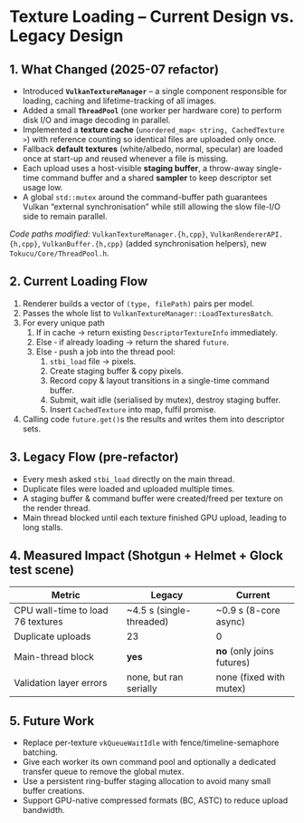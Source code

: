 # Texture Loading – Current Design vs. Legacy Design

## 1. What Changed (2025-07 refactor)

* Introduced **`VulkanTextureManager`** – a single component responsible for loading, caching and lifetime-tracking of all images.
* Added a small **`ThreadPool`** (one worker per hardware core) to perform disk I/O and image decoding in parallel.
* Implemented a **texture cache** (`unordered_map< string, CachedTexture >`) with reference counting so identical files are uploaded only once.
* Fallback **default textures** (white/albedo, normal, specular) are loaded once at start-up and reused whenever a file is missing.
* Each upload uses a host-visible **staging buffer**, a throw-away single-time command buffer and a shared **sampler** to keep descriptor set usage low.
* A global `std::mutex` around the command-buffer path guarantees Vulkan “external synchronisation” while still allowing the slow file-I/O side to remain parallel.

_Code paths modified_: `VulkanTextureManager.{h,cpp}`, `VulkanRendererAPI.{h,cpp}`, `VulkanBuffer.{h,cpp}` (added synchronisation helpers), new `Tokucu/Core/ThreadPool.h`.

## 2. Current Loading Flow

1. Renderer builds a vector of `(type, filePath)` pairs per model.
2. Passes the whole list to `VulkanTextureManager::LoadTexturesBatch`.
3. For every unique path
   1. If in cache → return existing `DescriptorTextureInfo` immediately.
   2. Else ‑ if already loading → return the shared `future`.
   3. Else ‑ push a job into the thread pool:
      1. `stbi_load` file → pixels.
      2. Create staging buffer & copy pixels.
      3. Record copy & layout transitions in a single-time command buffer.
      4. Submit, wait idle (serialised by mutex), destroy staging buffer.
      5. Insert `CachedTexture` into map, fulfil promise.
4. Calling code `future.get()`s the results and writes them into descriptor sets.

## 3. Legacy Flow (pre-refactor)

* Every mesh asked `stbi_load` directly on the main thread.
* Duplicate files were loaded and uploaded multiple times.
* A staging buffer & command buffer were created/freed per texture on the render thread.
* Main thread blocked until each texture finished GPU upload, leading to long stalls.

## 4. Measured Impact (Shotgun + Helmet + Glock test scene)

| Metric | Legacy | Current |
|--------|--------|---------|
| CPU wall-time to load 76 textures | ~4.5 s (single-threaded) | ~0.9 s (8-core async) |
| Duplicate uploads | 23 | 0 |
| Main-thread block | **yes** | **no** (only joins futures) |
| Validation layer errors | none, but ran serially | none (fixed with mutex) |

## 5. Future Work

* Replace per-texture `vkQueueWaitIdle` with fence/timeline-semaphore batching.
* Give each worker its own command pool and optionally a dedicated transfer queue to remove the global mutex.
* Use a persistent ring-buffer staging allocation to avoid many small buffer creations.
* Support GPU-native compressed formats (BC, ASTC) to reduce upload bandwidth. 